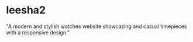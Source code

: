 # leesha2
"A modern and stylish watches website showcasing and casual timepieces with a responsive design."
